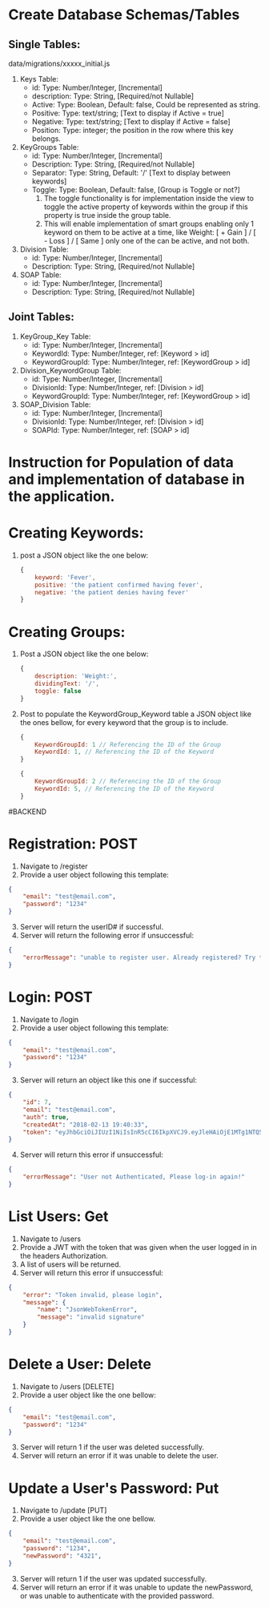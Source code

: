 # Create Database Schemas/Tables
## Single Tables:
data/migrations/xxxxx_initial.js
1. Keys Table: 
    * id: Type: Number/Integer, [Incremental]
    * description: Type: String, [Required/not Nullable]
    * Active: Type: Boolean, Default: false, Could be represented as string.
    * Positive: Type: text/string; [Text to display if Active = true]
    * Negative: Type: text/string; [Text to display if Active = false]
    * Position: Type: integer; the position in the row where this key belongs.
2. KeyGroups Table:
    * id: Type: Number/Integer, [Incremental]
    * Description: Type: String, [Required/not Nullable]
    * Separator: Type: String, Default: '/' [Text to display between keywords]
    * Toggle: Type: Boolean, Default: false, [Group is Toggle or not?]
        1. The toggle functionality is for implementation inside the view to toggle the active property of keywords within the group if this property is true inside the group table.
        2. This will enable implementation of smart groups enabling only 1 keyword on them to be active at a time, like Weight: [ + Gain ] / [ - Loss ] / [ Same ] only one of the can be active, and not both.
3. Division Table:
    * id: Type: Number/Integer, [Incremental]
    * Description: Type: String, [Required/not Nullable]
4. SOAP Table:
    * id: Type: Number/Integer, [Incremental]
    * Description: Type: String, [Required/not Nullable]

## Joint Tables:
1. KeyGroup_Key Table:
    * id: Type: Number/Integer, [Incremental]
    * KeywordId: Type: Number/Integer, ref: [Keyword > id]
    * KeywordGroupId: Type: Number/Integer, ref: [KeywordGroup > id]
2. Division_KeywordGroup Table:
    * id: Type: Number/Integer, [Incremental]
    * DivisionId: Type: Number/Integer, ref: [Division > id]
    * KeywordGroupId: Type: Number/Integer, ref: [KeywordGroup > id]
3. SOAP_Division Table:
    * id: Type: Number/Integer, [Incremental]
    * DivisionId: Type: Number/Integer, ref: [Division > id]
    * SOAPId: Type: Number/Integer, ref: [SOAP > id]

# Instruction for Population of data and implementation of database in the application.
# Creating Keywords:
1. post a JSON object like the one below:
    ```javascript
    {
        keyword: 'Fever',
        positive: 'the patient confirmed having fever',
        negative: 'the patient denies having fever'
    }
    ```
# Creating Groups:
1. Post a JSON object like the one below:
    ```javascript
    {
        description: 'Weight:',
        dividingText: '/',
        toggle: false
    }
    ```
2. Post to populate the KeywordGroup_Keyword table a JSON object like the ones bellow, for every keyword that the group is to include.
    ```javascript
    {
        KeywordGroupId: 1 // Referencing the ID of the Group
        KeywordId: 1, // Referencing the ID of the Keyword        
    }
    ```
    ```javascript
    {
        KeywordGroupId: 2 // Referencing the ID of the Group
        KeywordId: 5, // Referencing the ID of the Keyword        
    }
    ```

#BACKEND

# Registration: POST
1. Navigate to /register
2. Provide a user object following this template:
```JSON
{
    "email": "test@email.com",
    "password": "1234"
}
```
3. Server will return the userID# if successful.
4. Server will return the following error if unsuccessful:
```JSON
{
    "errorMessage": "unable to register user. Already registered? Try to log-in instead!"
}
```

# Login: POST
1. Navigate to /login
2. Provide a user object following this template:
```JSON
{
    "email": "test@email.com",
    "password": "1234"
}
```
3. Server will return an object like this one if successful:
```JSON
{
    "id": 7,
    "email": "test@email.com",
    "auth": true,
    "createdAt": "2018-02-13 19:40:33",
    "token": "eyJhbGciOiJIUzI1NiIsInR5cCI6IkpXVCJ9.eyJleHAiOjE1MTg1NTQ5NjAsImRhdGEiOiJ0ZXN0QGVtYWlsLmNvbSIsImlhdCI6MTUxODU1MTM2MH0.ijuolir7q2nkMa50Td6JLNLqfkdmUn7t7tuh89oEb_M"
}
```
4. Server will return this error if unsuccessful:
```JSON
{
    "errorMessage": "User not Authenticated, Please log-in again!"
}
```

# List Users: Get
1. Navigate to /users
2. Provide a JWT with the token that was given when the user logged in in the headers Authorization.
3. A list of users will be returned.
4. Server will return this error if unsuccessful:
```JSON
{
    "error": "Token invalid, please login",
    "message": {
        "name": "JsonWebTokenError",
        "message": "invalid signature"
    }
}
```

# Delete a User: Delete
1. Navigate to /users [DELETE]
2. Provide a user object like the one bellow:
```JSON
{
    "email": "test@email.com",
    "password": "1234"
}
```
3. Server will return 1 if the user was deleted successfully.
4. Server will return an error if it was unable to delete the user.

# Update a User's Password: Put
1. Navigate to /update [PUT]
2. Provide a user object like the one bellow.
```JSON
{
    "email": "test@email.com",
    "password": "1234",
    "newPassword": "4321",
}
```
3. Server will return 1 if the user was updated successfully.
4. Server will return an error if it was unable to update the newPassword, or was unable to authenticate with the provided password.